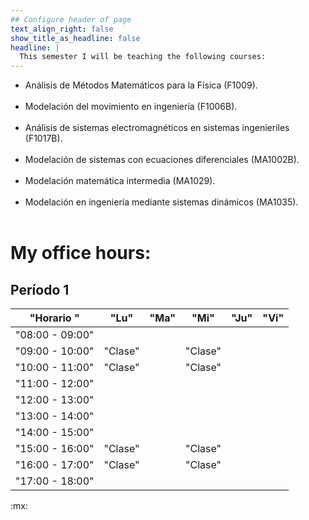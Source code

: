```yaml
---
## Configure header of page
text_align_right: false
show_title_as_headline: false
headline: |
  This semester I will be teaching the following courses:
---
```


<!-- this is a subheadline -->

-   Análisis de Métodos Matemáticos para la Física (F1009). <br/><br/>
-   Modelación del movimiento en ingeniería (F1006B). <br/><br/>
-   Análisis de sistemas electromagnéticos en sistemas ingenieriles (F1017B). <br/><br/>
-   Modelación de sistemas con ecuaciones diferenciales (MA1002B). <br/><br/>
-   Modelación matemática intermedia (MA1029). <br/><br/>
-   Modelación en ingeniería mediante sistemas dinámicos (MA1035). <br/><br/>

# My office hours:

## Período 1

| "Horario " | "Lu" | "Ma" | "Mi" | "Ju" | "Vi" |
|-----|------|------|------|------|------|
| "08:00 - 09:00"    |      |      |      |      |      |
| "09:00 - 10:00"    | "Clase"     |      |   "Clase"   |      |      |
| "10:00 - 11:00"    | "Clase"     |      |   "Clase"   |      |      |
| "11:00 - 12:00"    |      |      |      |      |      |
| "12:00 - 13:00"    |      |      |      |      |      |
| "13:00 - 14:00"    |      |      |      |      |      |
| "14:00 - 15:00"    |      |      |      |      |      |
| "15:00 - 16:00"    |  "Clase"    |      |   "Clase"   |      |      |
| "16:00 - 17:00"    |  "Clase"    |      |   "Clase"   |      |      |
| "17:00 - 18:00"    |      |      |      |      |      |



:mx:
